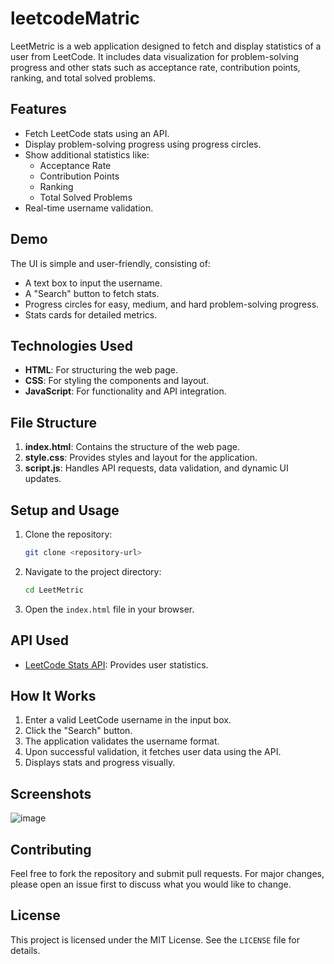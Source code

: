 # leetcodeMatric


LeetMetric is a web application designed to fetch and display statistics of a user from LeetCode. It includes data visualization for problem-solving progress and other stats such as acceptance rate, contribution points, ranking, and total solved problems.

## Features

- Fetch LeetCode stats using an API.
- Display problem-solving progress using progress circles.
- Show additional statistics like:
  - Acceptance Rate
  - Contribution Points
  - Ranking
  - Total Solved Problems
- Real-time username validation.

## Demo

The UI is simple and user-friendly, consisting of:
- A text box to input the username.
- A "Search" button to fetch stats.
- Progress circles for easy, medium, and hard problem-solving progress.
- Stats cards for detailed metrics.

## Technologies Used

- **HTML**: For structuring the web page.
- **CSS**: For styling the components and layout.
- **JavaScript**: For functionality and API integration.

## File Structure

1. **index.html**: Contains the structure of the web page.
2. **style.css**: Provides styles and layout for the application.
3. **script.js**: Handles API requests, data validation, and dynamic UI updates.

## Setup and Usage

1. Clone the repository:
   ```bash
   git clone <repository-url>
   ```
2. Navigate to the project directory:
   ```bash
   cd LeetMetric
   ```
3. Open the `index.html` file in your browser.

## API Used

- [LeetCode Stats API](https://leetcode-stats-api.herokuapp.com/): Provides user statistics.

## How It Works

1. Enter a valid LeetCode username in the input box.
2. Click the "Search" button.
3. The application validates the username format.
4. Upon successful validation, it fetches user data using the API.
5. Displays stats and progress visually.

## Screenshots

![image](https://github.com/user-attachments/assets/45c8e320-e6ac-4f56-bb97-13def4682c3b)


## Contributing

Feel free to fork the repository and submit pull requests. For major changes, please open an issue first to discuss what you would like to change.

## License

This project is licensed under the MIT License. See the `LICENSE` file for details.

